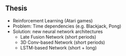 ## Thesis

- Reinforcement Learning (Atari games) <!-- .element: class="fragment" -->
- Problem: Time dependencies (e.g. Blackjack, Pong) <!-- .element: class="fragment" -->
- Solution: new neural network architectures <!-- .element: class="fragment" -->
  - Late Fusion Network (short periods) <!-- .element: class="fragment" -->
  - 3D Conv-based Network (short periods) <!-- .element: class="fragment" -->
  - LSTM-based Network (short + long) <!-- .element: class="fragment" -->
